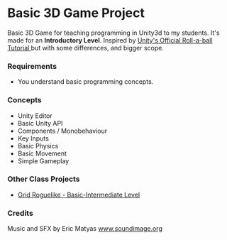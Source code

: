 # Basic 3D Game Project

Basic 3D Game for teaching programming in Unity3d to my students.
It's made for an **Introductory Level**. 
Inspired by [Unity's Official Roll-a-ball Tutorial ](https://learn.unity.com/project/roll-a-ball-tutorial) but with some differences, and bigger scope.

### Requirements
* You understand basic programming concepts.

### Concepts 
* Unity Editor
* Basic Unity API
* Components / Monobehaviour
* Key Inputs
* Basic Physics
* Basic Movement
* Simple Gameplay

### Other Class Projects
* [Grid Roguelike - Basic-Intermediate Level](https://github.com/MarcoElz/Unity-GridRoguelike)


### Credits
Music and SFX by Eric Matyas
www.soundimage.org